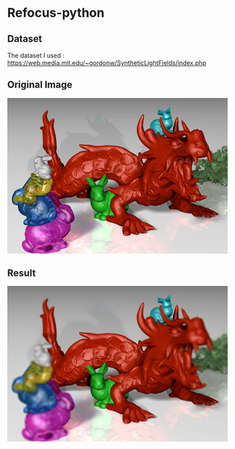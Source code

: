 # Refocus-python

## Dataset
The dataset I used : https://web.media.mit.edu/~gordonw/SyntheticLightFields/index.php

## Original Image
![Original](DragonAndBunnies\DragonsAndBunnies_5x5_ap6.6\dragons-13.png "Title-1")
## Result
![Result](Test.jpg "Title-2")
